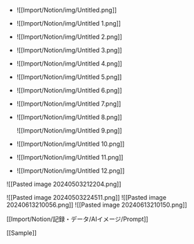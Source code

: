 - ![[Import/Notion/img/Untitled.png]]
    
- ![[Import/Notion/img/Untitled 1.png]]
    
- ![[Import/Notion/img/Untitled 2.png]]
    
- ![[Import/Notion/img/Untitled 3.png]]
    
- ![[Import/Notion/img/Untitled 4.png]]
    
- ![[Import/Notion/img/Untitled 5.png]]
    
- ![[Import/Notion/img/Untitled 6.png]]
    
- ![[Import/Notion/img/Untitled 7.png]]
    
- ![[Import/Notion/img/Untitled 8.png]]
    
    ![[Import/Notion/img/Untitled 9.png]]
    
- ![[Import/Notion/img/Untitled 10.png]]
    
- ![[Import/Notion/img/Untitled 11.png]]
    
- ![[Import/Notion/img/Untitled 12.png]]
    
![[Pasted image 20240503212204.png]]
  
![[Pasted image 20240503224511.png]]
![[Pasted image 20240613210056.png]]
![[Pasted image 20240613210150.png]]

[[Import/Notion/記録・データ/AIイメージ/Prompt]]

  

[[Sample]]